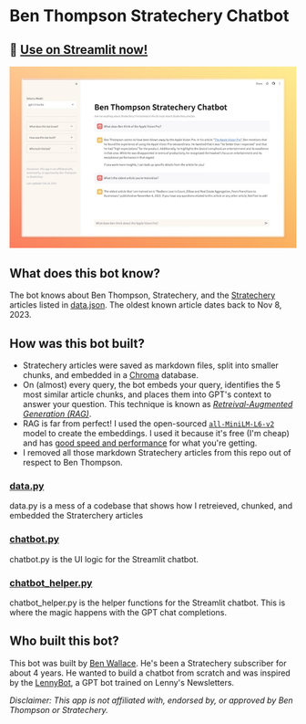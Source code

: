 # Ben Thompson Stratechery Chatbot

## 🎈 [Use on Streamlit now!](https://unofficial-stratechery-chatbot.streamlit.app/)
![Stratechery Chatbot](img/Stratechery%20Chatbot%20_%20Streamlit.jpeg)

## What does this bot know?
The bot knows about Ben Thompson, Stratechery, and the [Stratechery](https://stratechery.com/) articles listed in [data.json](data.json). 
The oldest known article dates back to Nov 8, 2023.

## How was this bot built?
- Stratechery articles were saved as markdown files, split into smaller chunks, and embedded in a [Chroma](https://www.trychroma.com/) database.
- On (almost) every query, the bot embeds your query, identifies the 5 most similar article chunks, and places them into GPT's context to answer your question. This technique is known as *[Retreival-Augmented Generation (RAG)](https://stackoverflow.blog/2023/10/18/retrieval-augmented-generation-keeping-llms-relevant-and-current/)*.
- RAG is far from perfect! I used the open-sourced [`all-MiniLM-L6-v2`](https://huggingface.co/sentence-transformers/all-MiniLM-L6-v2) model to create the embeddings. I used it because it's free (I'm cheap) and has [good speed and performance](https://huggingface.co/blog/mteb) for what you're getting.
- I removed all those markdown Stratechery articles from this repo out of respect to Ben Thompson.

### [data.py](data.py)
data.py is a mess of a codebase that shows how I retreieved, chunked, and embedded the Straterchery articles

### [chatbot.py](chatbot.py)
chatbot.py is the UI logic for the Streamlit chatbot.

### [chatbot_helper.py](chatbot_helper.py)
chatbot_helper.py is the helper functions for the Streamlit chatbot. This is where the magic happens with the GPT chat completions.

## Who built this bot?
This bot was built by [Ben Wallace](https://twitter.com/DJbennyBuff). He's been a Stratechery subscriber for about 4 years. He wanted to build a chatbot from scratch and was inspired by the [LennyBot](https://www.lennybot.com/), a GPT bot trained on Lenny's Newsletters.

_Disclaimer: This app is not affiliated with, endorsed by, or approved by Ben Thompson or Stratechery._